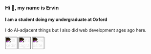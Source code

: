 ### Hi 👋, my name is Ervin
#### I am a student doing my undergraduate at Oxford

I do AI-adjacent things but I also did web development ages ago here. 


[<img src='https://cdn.jsdelivr.net/npm/simple-icons@3.0.1/icons/linkedin.svg' alt='linkedin' height='40' style='filter: invert(100%);'>](https://www.linkedin.com/in/ervin-macic/)  [<img src='https://cdn.jsdelivr.net/npm/simple-icons@3.0.1/icons/instagram.svg' alt='instagram' height='40' style='filter: invert(100%);'>](https://www.instagram.com/ervin.macic/)  [<img src='https://cdn.jsdelivr.net/npm/simple-icons@3.0.1/icons/icloud.svg' alt='website' height='40' style='filter: invert(100%);'>](https://frequentervin.github.io/index.html)  

 


